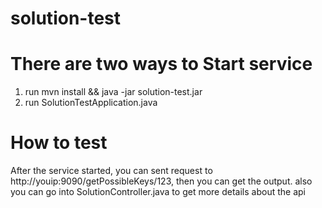# solution-test

# There are two ways to Start service
1. run mvn install && java -jar solution-test.jar
2. run SolutionTestApplication.java

# How to test
After the service started, you can sent request to http://youip:9090/getPossibleKeys/123, then you can get the output. also you can go into SolutionController.java to get more details about the api
